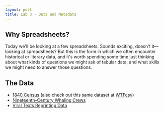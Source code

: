 ```yaml
---
layout: post
title: Lab 3 - Data and Metadata
---
```


## Why Spreadsheets?

Today we'll be looking at a few spreadsheets. Sounds exciting, doesn't it—looking at spreadsheets? But this is the form in which we often encounter historical or literary data, and it's worth spending some time just thinking about what kinds of questions we might ask of tabular data, and what skills we might need to answer those questions. 

## The Data

+ [1840 Census](https://docs.google.com/spreadsheets/d/1XXkOEHGBJ43Jz7PdFFBDFMV_t5d8Hmy71xhmcGsZ3tE/copy) (also check out this same dataset at [WTFcsv](https://databasic.io/en/wtfcsv/results/5f6ab1463ce3f80a5fbeac21#tooltip))
+ [Nineteenth-Century Whaling Crews](https://docs.google.com/spreadsheets/d/1XuaCaCcY4Lk64TG-XJhefRrgDPhV6_RIVuyU78EOYTo/copy)
+ [Viral Texts Reprinting Data](https://docs.google.com/spreadsheets/d/1gCH0_5Uu-hdiNLO36PLgvVOyiJ2ATETsV5I7MY_kFEU/copy)